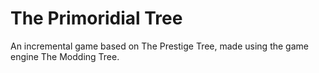 # The Primoridial Tree

An incremental game based on The Prestige Tree, made using the game engine The Modding Tree.
